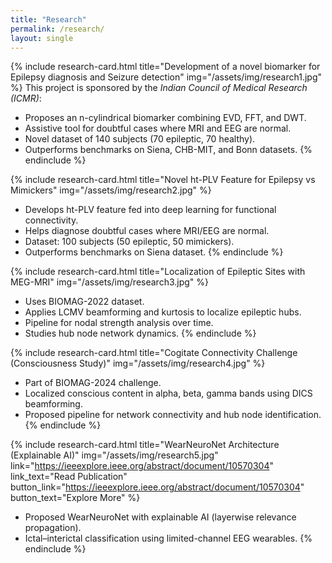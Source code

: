 ```yaml
---
title: "Research"
permalink: /research/
layout: single
---
```


{% include research-card.html 
   title="Development of a novel biomarker for Epilepsy diagnosis and Seizure detection" 
   img="/assets/img/research1.jpg"
%}
This project is sponsored by the *Indian Council of Medical Research (ICMR)*:
- Proposes an n-cylindrical biomarker combining EVD, FFT, and DWT.
- Assistive tool for doubtful cases where MRI and EEG are normal.
- Novel dataset of 140 subjects (70 epileptic, 70 healthy).
- Outperforms benchmarks on Siena, CHB-MIT, and Bonn datasets.
{% endinclude %}

{% include research-card.html 
   title="Novel ht-PLV Feature for Epilepsy vs Mimickers" 
   img="/assets/img/research2.jpg"
%}
- Develops ht-PLV feature fed into deep learning for functional connectivity.
- Helps diagnose doubtful cases where MRI/EEG are normal.
- Dataset: 100 subjects (50 epileptic, 50 mimickers).
- Outperforms benchmarks on Siena dataset.
{% endinclude %}

{% include research-card.html 
   title="Localization of Epileptic Sites with MEG-MRI" 
   img="/assets/img/research3.jpg"
%}
- Uses BIOMAG-2022 dataset.
- Applies LCMV beamforming and kurtosis to localize epileptic hubs.
- Pipeline for nodal strength analysis over time.
- Studies hub node network dynamics.
{% endinclude %}

{% include research-card.html 
   title="Cogitate Connectivity Challenge (Consciousness Study)" 
   img="/assets/img/research4.jpg"
%}
- Part of BIOMAG-2024 challenge.
- Localized conscious content in alpha, beta, gamma bands using DICS beamforming.
- Proposed pipeline for network connectivity and hub node identification.
{% endinclude %}

{% include research-card.html 
   title="WearNeuroNet Architecture (Explainable AI)" 
   img="/assets/img/research5.jpg"
   link="https://ieeexplore.ieee.org/abstract/document/10570304"
   link_text="Read Publication"
   button_link="https://ieeexplore.ieee.org/abstract/document/10570304"
   button_text="Explore More"
%}
- Proposed WearNeuroNet with explainable AI (layerwise relevance propagation).
- Ictal–interictal classification using limited-channel EEG wearables.
{% endinclude %}

